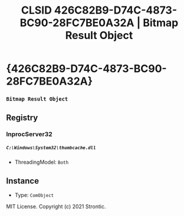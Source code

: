 ﻿---
title: "CLSID 426C82B9-D74C-4873-BC90-28FC7BE0A32A | Bitmap Result Object"
excerpt: What is COM-Object CLSID 426C82B9-D74C-4873-BC90-28FC7BE0A32A?
---

# {426C82B9-D74C-4873-BC90-28FC7BE0A32A}

### `Bitmap Result Object`

## Registry


### InprocServer32

##### `C:\Windows\System32\thumbcache.dll`
* ThreadingModel: `Both`

## Instance

* Type: `ComObject`

MIT License. Copyright (c) 2021 Strontic.


